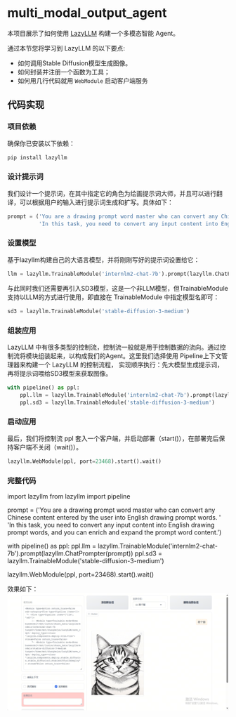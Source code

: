 # multi_modal_output_agent

本项目展示了如何使用 [LazyLLM](https://github.com/LazyAGI/LazyLLM) 构建一个多模态智能 Agent。

通过本节您将学习到 LazyLLM 的以下要点:

- 如何调用Stable Diffusion模型生成图像。
- 如何封装并注册一个函数为工具；
- 如何用几行代码就用 `WebModule` 启动客户端服务

## 代码实现

### 项目依赖

确保你已安装以下依赖：

```bash
pip install lazyllm
```
### 设计提示词
我们设计一个提示词，在其中指定它的角色为绘画提示词大师，并且可以进行翻译，可以根据用户的输入进行提示词生成和扩写。具体如下：
```python
prompt = ('You are a drawing prompt word master who can convert any Chinese content entered by the user into English drawing prompt words. '
          'In this task, you need to convert any input content into English drawing prompt words, and you can enrich and expand the prompt word content.')
```
### 设置模型
基于lazyllm构建自己的大语言模型，并将刚刚写好的提示词设置给它：
```python
llm = lazyllm.TrainableModule('internlm2-chat-7b').prompt(lazyllm.ChatPrompter(prompt))
```
与此同时我们还需要再引入SD3模型，这是一个非LLM模型，但TrainableModule支持以LLM的方式进行使用，即直接在 TrainableModule 中指定模型名即可：
```python
sd3 = lazyllm.TrainableModule('stable-diffusion-3-medium')
```
### 组装应用
LazyLLM 中有很多类型的控制流，控制流一般就是用于控制数据的流向。通过控制流将模块组装起来，以构成我们的Agent。这里我们选择使用 Pipeline上下文管理器来构建一个 LazyLLM 的控制流程， 实现顺序执行：先大模型生成提示词，再将提示词喂给SD3模型来获取图像。
```python
with pipeline() as ppl:
    ppl.llm = lazyllm.TrainableModule('internlm2-chat-7b').prompt(lazyllm.ChatPrompter(prompt))
    ppl.sd3 = lazyllm.TrainableModule('stable-diffusion-3-medium')
```
### 启动应用
最后，我们将控制流 ppl 套入一个客户端，并启动部署（start()），在部署完后保持客户端不关闭（wait()）。
```python
lazyllm.WebModule(ppl, port=23468).start().wait()
```
### 完整代码
import lazyllm
from lazyllm import pipeline

prompt = ('You are a drawing prompt word master who can convert any Chinese content entered by the user into English drawing prompt words. '
          'In this task, you need to convert any input content into English drawing prompt words, and you can enrich and expand the prompt word content.')

with pipeline() as ppl:
    ppl.llm = lazyllm.TrainableModule('internlm2-chat-7b').prompt(lazyllm.ChatPrompter(prompt))
    ppl.sd3 = lazyllm.TrainableModule('stable-diffusion-3-medium')

lazyllm.WebModule(ppl, port=23468).start().wait()

效果如下：
![alt text](multi_modal_output_agent.png)
